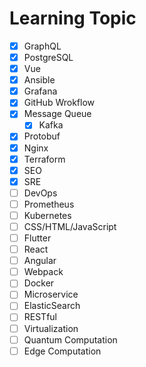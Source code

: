 # Learning Topic

- [x] GraphQL
- [x] PostgreSQL
- [x] Vue
- [x] Ansible
- [x] Grafana
- [x] GitHub Wrokflow
- [x] Message Queue
    - [x] Kafka
- [x] Protobuf
- [x] Nginx
- [x] Terraform
- [x] SEO
- [x] SRE
- [ ] DevOps
- [ ] Prometheus
- [ ] Kubernetes
- [ ] CSS/HTML/JavaScript
- [ ] Flutter
- [ ] React
- [ ] Angular
- [ ] Webpack
- [ ] Docker
- [ ] Microservice
- [ ] ElasticSearch
- [ ] RESTful
- [ ] Virtualization
- [ ] Quantum Computation
- [ ] Edge Computation
